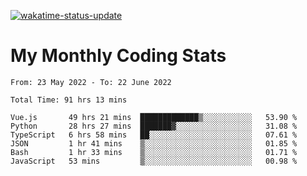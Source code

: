 [![wakatime-status-update](https://github.com/noopurphalak/noopurphalak/workflows/wakatime-status-update/badge.svg)](https://github.com/noopurphalak/noopurphalak/actions/workflows/main.yml)

# My Monthly Coding Stats

<!--START_SECTION:waka-->

```text
From: 23 May 2022 - To: 22 June 2022

Total Time: 91 hrs 13 mins

Vue.js       49 hrs 21 mins  █████████████▒░░░░░░░░░░░   53.90 %
Python       28 hrs 27 mins  ███████▓░░░░░░░░░░░░░░░░░   31.08 %
TypeScript   6 hrs 58 mins   ██░░░░░░░░░░░░░░░░░░░░░░░   07.61 %
JSON         1 hr 41 mins    ▒░░░░░░░░░░░░░░░░░░░░░░░░   01.85 %
Bash         1 hr 33 mins    ▒░░░░░░░░░░░░░░░░░░░░░░░░   01.71 %
JavaScript   53 mins         ▒░░░░░░░░░░░░░░░░░░░░░░░░   00.98 %
```

<!--END_SECTION:waka-->

